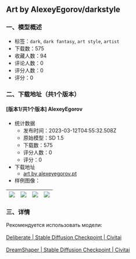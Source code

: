 ## Art by AlexeyEgorov/darkstyle
### 一、模型概述

- 标签：`dark`, `dark fantasy`, `art style`, `artist`
- 下载数：575
- 收藏人数：94
- 评论人数：0
- 评分人数：0
- 评分：0

### 二、下载地址（共1个版本）

#### [版本1/共1个版本] AlexeyEgorov

- 统计数据
  - 发布时间：2023-03-12T04:55:32.508Z
  - 原始模型：SD 1.5
  - 下载数：575
  - 评分人数：0
  - 评分：0
- 下载地址
  - [art by alexeyegorov.pt](https://civitai.com/api/download/models/21909)
- 样例图像：

| <img src="https://image.civitai.com/xG1nkqKTMzGDvpLrqFT7WA/ea6d9513-de78-459a-331a-53946ea8c500/width=450/234073.jpeg" /> | <img src="https://image.civitai.com/xG1nkqKTMzGDvpLrqFT7WA/382d8eec-1c5e-4d24-34b9-bda7e3712c00/width=450/234079.jpeg" /> | <img src="https://image.civitai.com/xG1nkqKTMzGDvpLrqFT7WA/7a8d70a0-ad46-4451-a4cb-f21f745b0800/width=450/234078.jpeg" /> | <img src="https://image.civitai.com/xG1nkqKTMzGDvpLrqFT7WA/adb127b0-0268-48b4-e961-3fb22a8a7400/width=450/234077.jpeg" /> |
| ---- | ---- | ---- | ---- |


### 三、详情
<p>Рекомендуется использовать модели:<br /><br /><a target="_blank" rel="ugc" href="https://civitai.com/models/4823/deliberate">Deliberate | Stable Diffusion Checkpoint | Civitai</a><br /><br /><a target="_blank" rel="ugc" href="https://civitai.com/models/4384/dreamshaper">DreamShaper | Stable Diffusion Checkpoint | Civitai</a></p>